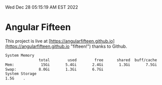 Wed Dec 28 05:15:19 AM EST 2022

# Angular Fifteen


This project is live at [https://angularfifteen.github.io](https://angularfifteen.github.io "fifteen!") thanks to Github.

```bash
System Memory
               total        used        free      shared  buff/cache   available
Mem:            15Gi       5.4Gi       2.4Gi       1.3Gi       7.5Gi       8.2Gi
Swap:          8.0Gi       1.3Gi       6.7Gi
System Storage
1.5G	.
```
```bash
